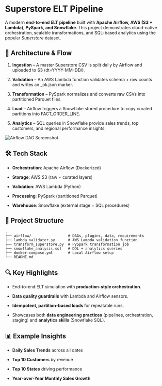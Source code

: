 Superstore ELT Pipeline
=======================

A modern **end-to-end ELT pipeline** built with **Apache Airflow, AWS (S3 + Lambda), PySpark, and Snowflake**. This project demonstrates cloud-native orchestration, scalable transformations, and SQL-based analytics using the popular _Superstore_ dataset.

🚀 Architecture & Flow
----------------------

1.  **Ingestion** – A master Superstore CSV is split daily by Airflow and uploaded to S3 (dt=YYYY-MM-DD/).
    
2.  **Validation** – An AWS Lambda function validates schema + row counts and writes an \_ok.json marker.
    
3.  **Transformation** – PySpark normalizes and converts raw CSVs into partitioned Parquet files.
    
4.  **Load** – Airflow triggers a Snowflake stored procedure to copy curated partitions into FACT\_ORDER\_LINE.
    
5.  **Analytics** – SQL queries in Snowflake provide sales trends, top customers, and regional performance insights.
    

![Airflow DAG Screenshot](docs/airflow_dag.png)

🛠️ Tech Stack
--------------

*   **Orchestration**: Apache Airflow (Dockerized)
    
*   **Storage**: AWS S3 (raw + curated layers)
    
*   **Validation**: AWS Lambda (Python)
    
*   **Processing**: PySpark (partitioned Parquet)
    
*   **Warehouse**: Snowflake (external stage + SQL procedures)
    

📂 Project Structure
--------------------

```text
.
├── airflow/                 # DAGs, plugins, data, requirements
├── lambda_validator.py      # AWS Lambda validation function
├── transform_superstore.py  # PySpark transformation job
├── snowflake_analysis.sql   # DDL + analytics queries
├── docker-compose.yml       # Local Airflow setup
└── README.md

```

🔍 Key Highlights
-----------------

*   End-to-end ELT simulation with **production-style orchestration**.
    
*   **Data quality guardrails** with Lambda and Airflow sensors.
    
*   **Idempotent, partition-based loads** for repeatable runs.
    
*   Showcases both **data engineering practices** (pipelines, orchestration, staging) and **analytics skills** (Snowflake SQL).
    

📊 Example Insights
-------------------

*   **Daily Sales Trends** across all dates
    
*   **Top 10 Customers** by revenue
    
*   **Top 10 States** driving performance
    
*   **Year-over-Year Monthly Sales Growth**
